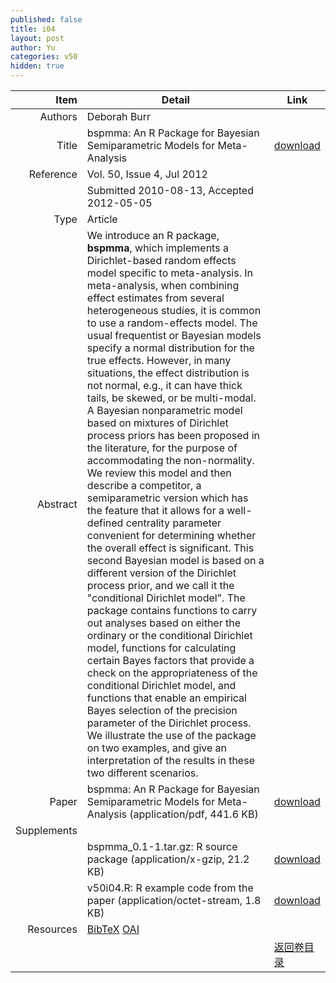 ```yaml
---
published: false
title: i04
layout: post
author: Yu
categories: v50
hidden: true
---
```


| Item | Detail | Link |
|---:|---|---|
| Authors | Deborah Burr| |
| Title |bspmma: An R Package for Bayesian Semiparametric Models for Meta-Analysis | [download](http://www.jstatsoft.org/v50/i04/paper) |
| Reference |Vol. 50, Issue 4, Jul 2012 | |
| | Submitted 2010-08-13, Accepted 2012-05-05| | 
| Type | Article| |
| Abstract | We introduce an R package, <b>bspmma</b>, which implements a Dirichlet-based random effects model specific to meta-analysis. In meta-analysis, when combining effect estimates from several heterogeneous studies, it is common to use a random-effects model. The usual frequentist or Bayesian models specify a normal distribution for the true effects. However, in many situations, the effect distribution is not normal, e.g., it can have thick tails, be skewed, or be multi-modal. A Bayesian nonparametric model based on mixtures of Dirichlet process priors has been proposed in the literature, for the purpose of accommodating the non-normality. We review this model and then describe a competitor, a semiparametric version which has the feature that it allows for a well-defined centrality parameter convenient for determining whether the overall effect is significant. This second Bayesian model is based on a different version of the Dirichlet process prior, and we call it the "conditional Dirichlet model". The package contains functions to carry out analyses based on either the ordinary or the conditional Dirichlet model, functions for calculating certain Bayes factors that provide a check on the appropriateness of the conditional Dirichlet model, and functions that enable an empirical Bayes selection of the precision parameter of the Dirichlet process. We illustrate the use of the package on two examples, and give an interpretation of the results in these two different scenarios.| |
| Paper | bspmma: An R Package for Bayesian Semiparametric Models for Meta-Analysis  (application/pdf, 441.6 KB)| [download](http://www.jstatsoft.org/v50/i04/paper) |
| Supplements | | |
| |bspmma_0.1-1.tar.gz: R source package  (application/x-gzip, 21.2 KB)|  [download](http://www.jstatsoft.org/v50/i04/supp/1) |
| |v50i04.R: R example code from the paper  (application/octet-stream, 1.8 KB)|  [download](http://www.jstatsoft.org/v50/i04/supp/2) |
| Resources | [BibTeX](http://www.jstatsoft.org/v50/i04/bibtex) [OAI](http://www.jstatsoft.org/oai?verb=GetRecord&identifier=oai.jstatsoft/v50/i04&prefix=oai_dc)| |
| |  | [返回卷目录]({{site.baseurl}}/volume/v50.html) |